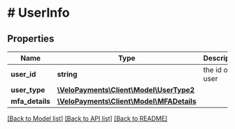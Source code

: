 # # UserInfo

## Properties

Name | Type | Description | Notes
------------ | ------------- | ------------- | -------------
**user_id** | **string** | the id of the user | [optional] 
**user_type** | [**\VeloPayments\Client\Model\UserType2**](UserType2.md) |  | [optional] 
**mfa_details** | [**\VeloPayments\Client\Model\MFADetails**](MFADetails.md) |  | [optional] 

[[Back to Model list]](../../README.md#documentation-for-models) [[Back to API list]](../../README.md#documentation-for-api-endpoints) [[Back to README]](../../README.md)


